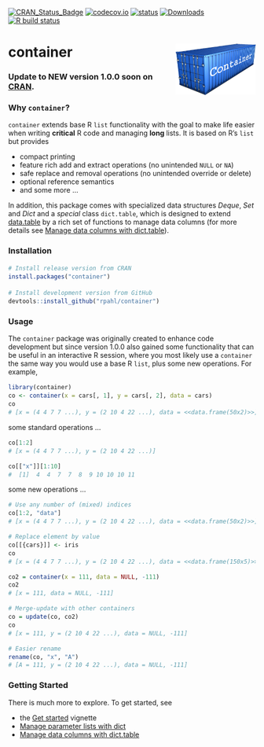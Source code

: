 
<!-- README.md is generated from README.Rmd. Please edit that file -->
<!-- badges: start -->

[![CRAN\_Status\_Badge](http://www.r-pkg.org/badges/version/container)](https://cran.r-project.org/package=container)
[![codecov.io](https://codecov.io/github/rpahl/container/coverage.svg?branch=master)](https://codecov.io/github/rpahl/container?branch=master)
[![status](https://tinyverse.netlify.com/badge/container)](https://CRAN.R-project.org/package=container)
[![Downloads](http://cranlogs.r-pkg.org/badges/container)](http://www.r-pkg.org/pkg/container)
[![R build
status](https://github.com/rpahl/container/workflows/R-CMD-check/badge.svg)](https://github.com/rpahl/container/actions)
<!-- badges: end -->

# container <img src="man/figures/logo.png" align="right" width="163" height="104"/>

### Update to NEW version 1.0.0 soon on [CRAN](https://cran.r-project.org/).

### Why `container`?

`container` extends base R `list` functionality with the goal to make
life easier when writing **critical** R code and managing **long**
lists. It is based on R’s `list` but provides

-   compact printing
-   feature rich add and extract operations (no unintended `NULL` or
    `NA`)
-   safe replace and removal operations (no unintended override or
    delete)
-   optional reference semantics
-   and some more …

In addition, this package comes with specialized data structures
*Deque*, *Set* and *Dict* and a *special* class `dict.table`, which is
designed to extend
[data.table](https://CRAN.R-project.org/package=data.table) by a rich
set of functions to manage data columns (for more details see [Manage
data columns with dict.table](articles/manage-data-columns.html)).

### Installation

``` r
# Install release version from CRAN
install.packages("container")

# Install development version from GitHub
devtools::install_github("rpahl/container")
```

### Usage

The `container` package was originally created to enhance code
development but since version 1.0.0 also gained some functionality that
can be useful in an interactive R session, where you most likely use a
`container` the same way you would use a base R `list`, plus some new
operations. For example,

``` r
library(container)
co <- container(x = cars[, 1], y = cars[, 2], data = cars)
co
# [x = (4 4 7 7 ...), y = (2 10 4 22 ...), data = <<data.frame(50x2)>>]
```

some standard operations …

``` r
co[1:2]
# [x = (4 4 7 7 ...), y = (2 10 4 22 ...)]
```

``` r
co[["x"]][1:10]
#  [1]  4  4  7  7  8  9 10 10 10 11
```

some new operations …

``` r
# Use any number of (mixed) indices
co[1:2, "data"]
# [x = (4 4 7 7 ...), y = (2 10 4 22 ...), data = <<data.frame(50x2)>>]
```

``` r
# Replace element by value
co[[{cars}]] <- iris
co
# [x = (4 4 7 7 ...), y = (2 10 4 22 ...), data = <<data.frame(150x5)>>]
```

``` r
co2 = container(x = 111, data = NULL, -111)
co2
# [x = 111, data = NULL, -111]
```

``` r
# Merge-update with other containers
co = update(co, co2)
co
# [x = 111, y = (2 10 4 22 ...), data = NULL, -111]
```

``` r
# Easier rename
rename(co, "x", "A")
# [A = 111, y = (2 10 4 22 ...), data = NULL, -111]
```

### Getting Started

There is much more to explore. To get started, see

-   the [Get started](articles/container.html) vignette
-   [Manage parameter lists with dict](articles/parameter-list.html)
-   [Manage data columns with
    dict.table](articles/manage-data-columns.html)
